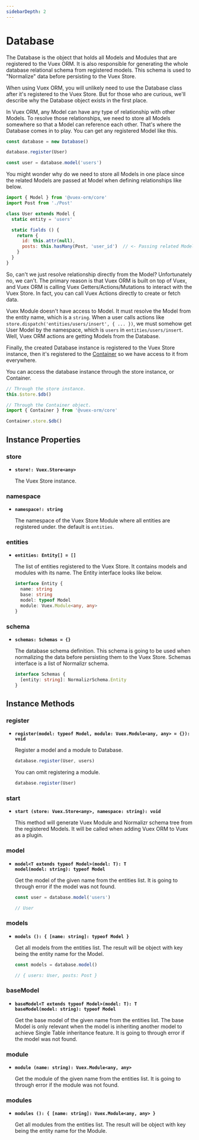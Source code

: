 ```yaml
---
sidebarDepth: 2
---
```


# Database

The Database is the object that holds all Models and Modules that are registered to the Vuex ORM. It is also responsible for generating the whole database relational schema from registered models. This schema is used to "Normalize" data before persisting to the Vuex Store.

When using Vuex ORM, you will unlikely need to use the Database class after it's registered to the Vuex Store. But for those who are curious, we'll describe why the Database object exists in the first place.

In Vuex ORM, any Model can have any type of relationship with other Models. To resolve those relationships, we need to store all Models somewhere so that a Model can reference each other. That's where the Database comes in to play. You can get any registered Model like this.

```js
const database = new Database()

database.register(User)

const user = database.model('users')
```

You might wonder why do we need to store all Models in one place since the related Models are passed at Model when defining relationships like below.

```js
import { Model } from '@vuex-orm/core'
import Post from './Post'

class User extends Model {
  static entity = 'users'

  static fields () {
    return {
      id: this.attr(null),
      posts: this.hasMany(Post, 'user_id')  // <- Passing related Model.
    }
  }
}
```

So, can't we just resolve relationship directly from the Model? Unfortunately no, we can't. The primary reason is that Vuex ORM is built on top of Vuex, and Vuex ORM is calling Vuex Getters/Actions/Mutations to interact with the Vuex Store. In fact, you can call Vuex Actions directly to create or fetch data.

Vuex Module doesn't have access to Model. It must resolve the Model from the entity name, which is a `string`. When a user calls actions like `store.dispatch('entities/users/insert', { ... })`, we must somehow get User Model by the namespace, which is `users` in `entities/users/insert`. Well, Vuex ORM actions are getting Models from the Database.

Finally, the created Database instance is registered to the Vuex Store instance, then it's registered to the [Container](../container/container) so we have access to it from everywhere.

You can access the database instance through the store instance, or Container.

```js
// Through the store instance.
this.$store.$db()

// Through the Container object.
import { Container } from '@vuex-orm/core'

Container.store.$db()
```

## Instance Properties

### store

- **`store!: Vuex.Store<any>`**

  The Vuex Store instance.

### namespace

- **`namespace!: string`**

  The namespace of the Vuex Store Module where all entities are registered under. the default is `entities`.

### entities

- **`entities: Entity[] = []`**

  The list of entities registered to the Vuex Store. It contains models and modules with its name. The Entity interface looks like below.

  ```ts
  interface Entity {
    name: string
    base: string
    model: typeof Model
    module: Vuex.Module<any, any>
  }
  ```

### schema

- **`schemas: Schemas = {}`**

  The database schema definition. This schema is going to be used when normalizing the data before persisting them to the Vuex Store. Schemas interface is a list of Normalizr schema.

  ```ts
  interface Schemas {
    [entity: string]: NormalizrSchema.Entity
  }
  ```

## Instance Methods

### register

- **`register(model: typeof Model, module: Vuex.Module<any, any> = {}): void`**

  Register a model and a module to Database.

  ```js
  database.register(User, users)
  ```

  You can omit registering a module.

  ```js
  database.register(User)
  ```

### start

- **`start (store: Vuex.Store<any>, namespace: string): void`**

  This method will generate Vuex Module and Normalizr schema tree from the registered Models. It will be called when adding Vuex ORM to Vuex as a plugin.

### model

- **`model<T extends typeof Model>(model: T): T`**<br>
  **`model(model: string): typeof Model`**

  Get the model of the given name from the entities list. It is going to through error if the model was not found.

  ```js
  const user = database.model('users')

  // User
  ```

### models

- **`models (): { [name: string]: typeof Model }`**

  Get all models from the entities list. The result will be object with key being the entity name for the Model.

  ```js
  const models = database.model()

  // { users: User, posts: Post }
  ```

### baseModel

- **`baseModel<T extends typeof Model>(model: T): T`**<br>
  **`baseModel(model: string): typeof Model`**

  Get the base model of the given name from the entities list. The base Model is only relevant when the model is inheriting another model to achieve Single Table inheritance feature. It is going to through error if the model was not found.
 
### module

- **`module (name: string): Vuex.Module<any, any>`**

  Get the module of the given name from the entities list. It is going to through error if the module was not found.

### modules

- **`modules (): { [name: string]: Vuex.Module<any, any> }`**

  Get all modules from the entities list. The result will be object with key being the entity name for the Module.
